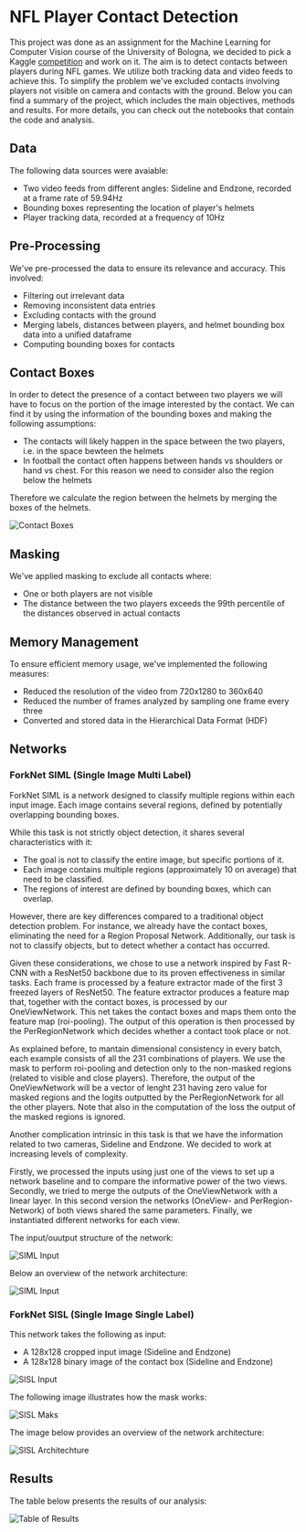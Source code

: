 # NFL Player Contact Detection
This project was done as an assignment for the Machine Learning for Computer Vision course of the University of Bologna, we decided to pick a Kaggle [competition](https://www.kaggle.com/competitions/birdclef-2023/overview) and work on it.
The aim is to detect contacts between players during NFL games. We utilize both tracking data and video feeds to achieve this. To simplify the problem we've excluded contacts involving players not visible on camera and contacts with the ground.
Below you can find a summary of the project, which includes the main objectives, methods and results. For more details, you can check out the notebooks that contain the code and analysis.

## Data

The following data sources were avaiable:

- Two video feeds from different angles: Sideline and Endzone, recorded at a frame rate of 59.94Hz
- Bounding boxes representing the location of player's helmets
- Player tracking data, recorded at a frequency of 10Hz

## Pre-Processing

We've pre-processed the data to ensure its relevance and accuracy. This involved:

- Filtering out irrelevant data
- Removing inconsistent data entries
- Excluding contacts with the ground
- Merging labels, distances between players, and helmet bounding box data into a unified dataframe
- Computing bounding boxes for contacts

## Contact Boxes
In order to detect the presence of a contact between two players we will have to focus on the portion of the image interested by the contact. We can find it by using the information of the bounding boxes and making the following assumptions:

- The contacts will likely happen in the space between the two players, i.e. in the space bewteen the helmets
- In football the contact often happens between hands vs shoulders or hand vs chest. For this reason we need to consider also the region below the helmets
  
Therefore we calculate the region between the helmets by merging the boxes of the helmets.

![Contact Boxes](./images/Contact_Boxes.png)

## Masking

We've applied masking to exclude all contacts where:

- One or both players are not visible
- The distance between the two players exceeds the 99th percentile of the distances observed in actual contacts

## Memory Management

To ensure efficient memory usage, we've implemented the following measures:

- Reduced the resolution of the video from 720x1280 to 360x640
- Reduced the number of frames analyzed by sampling one frame every three
- Converted and stored data in the Hierarchical Data Format (HDF)

## Networks

### ForkNet SIML (Single Image Multi Label)

ForkNet SIML is a network designed to classify multiple regions within each input image. Each image contains several regions, defined by potentially overlapping bounding boxes.

While this task is not strictly object detection, it shares several characteristics with it:

- The goal is not to classify the entire image, but specific portions of it.
- Each image contains multiple regions (approximately 10 on average) that need to be classified.
- The regions of interest are defined by bounding boxes, which can overlap.

However, there are key differences compared to a traditional object detection problem. For instance, we already have the contact boxes, eliminating the need for a Region Proposal Network. Additionally, our task is not to classify objects, but to detect whether a contact has occurred.

Given these considerations, we chose to use a network inspired by Fast R-CNN with a ResNet50 backbone due to its proven effectiveness in similar tasks.
Each frame is processed by a feature extractor made of the first 3 freezed layers of ResNet50. The feature extractor produces a feature map that, together with the contact boxes, is processed by our OneViewNetwork. This net takes the contact boxes and maps them onto the feature map (roi-pooling). The output of this operation is then processed by the PerRegionNetwork which decides whether a contact took place or not.

As explained before, to mantain dimensional consistency in every batch, each example consists of all the 231 combinations of players. We use the mask to perform roi-pooling and detection only to the non-masked regions (related to visible and close players). Therefore, the output of the OneViewNetwork will be a vector of lenght 231 having zero value for masked regions and the logits outputted by the PerRegionNetwork for all the other players. Note that also in the computation of the loss the output of the masked regions is ignored.

Another complication intrinsic in this task is that we have the information related to two cameras, Sideline and Endzone. We decided to work at increasing levels of complexity.

Firstly, we processed the inputs using just one of the views to set up a network baseline and to compare the informative power of the two views.
Secondly, we tried to merge the outputs of the OneViewNetwork with a linear layer. In this second version the networks (OneView- and PerRegion-Network) of both views shared the same parameters.
Finally, we instantiated different networks for each view.

The input/ouutput structure of the network:

![SIML Input](./images/Siml_input.png)

Below an overview of the network architecture:

![SIML Input](./images/Siml_architechture.png)

### ForkNet SISL (Single Image Single Label)

This network takes the following as input:

- A 128x128 cropped input image (Sideline and Endzone)
- A 128x128 binary image of the contact box (Sideline and Endzone)

![SISL Input](./images/SISL_input.png)

The following image illustrates how the mask works:

![SISL Maks](./images/Sisl_mask.png)

The image below provides an overview of the network architecture:

![SISL Architechture](./images/Sisl_architechture.png)

## Results

The table below presents the results of our analysis:

![Table of Results](./images/Table_of_results.png)
